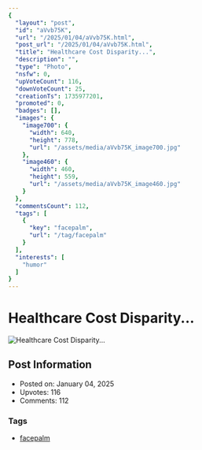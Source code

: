 ```yaml
---
{
  "layout": "post",
  "id": "aVvb75K",
  "url": "/2025/01/04/aVvb75K.html",
  "post_url": "/2025/01/04/aVvb75K.html",
  "title": "Healthcare Cost Disparity...",
  "description": "",
  "type": "Photo",
  "nsfw": 0,
  "upVoteCount": 116,
  "downVoteCount": 25,
  "creationTs": 1735977201,
  "promoted": 0,
  "badges": [],
  "images": {
    "image700": {
      "width": 640,
      "height": 778,
      "url": "/assets/media/aVvb75K_image700.jpg"
    },
    "image460": {
      "width": 460,
      "height": 559,
      "url": "/assets/media/aVvb75K_image460.jpg"
    }
  },
  "commentsCount": 112,
  "tags": [
    {
      "key": "facepalm",
      "url": "/tag/facepalm"
    }
  ],
  "interests": [
    "humor"
  ]
}
---
```


# Healthcare Cost Disparity...

![Healthcare Cost Disparity...](/assets/media/aVvb75K_image700.jpg)

## Post Information

- Posted on: January 04, 2025
- Upvotes: 116
- Comments: 112

### Tags

- [facepalm](/tag/facepalm)
